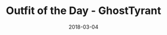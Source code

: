 ---
layout: artPost
title:  Outfit of the Day - GhostTyrant
date:   2018-03-04

artTitle: Outfit of the Day
artDesc: Original Work
artYear: 2018
artPath: /assets/fullsize/fullsize_ootd.png
artThumb: /assets/thumbnails/thumb_ootd.png
artTwitter: https://twitter.com/GhostTyrant/status/970377540400541700
artMastodon: https://mastodon.art/@GhostTyrant

tags: art test
---
